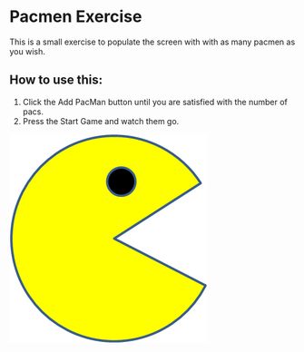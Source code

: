 # Pacmen Exercise

This is a small exercise to populate the screen with with as many pacmen as you wish. 

## How to use this:
1. Click the Add PacMan button until you are satisfied with the number of pacs.
2. Press the Start Game and watch them go.

<img src="./PacMan1.png">
